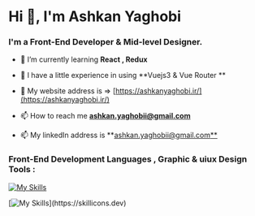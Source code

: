 
<h1 align="left">Hi 👋, I'm Ashkan Yaghobi</h1>
<h3 align="left">I'm a Front-End Developer & Mid-level Designer.</h3>

- 🌱 I’m currently learning **React , Redux**
- 🌱 I have a little experience in using **Vuejs3 & Vue Router **

- 📝 My website address is => [https://ashkanyaghobi.ir/](https://ashkanyaghobi.ir/)

- 📫 How to reach me **ashkan.yaghobii@gmail.com**
- 📫 My linkedIn address is **[ashkan.yaghobii@gmail.com**](https://ir.linkedin.com/in/ashkanyaghobi?original_referer=https%3A%2F%2Fwww.google.com%2F)

<h3 align="left">Front-End Development Languages , Graphic & uiux Design Tools :</h3>
<p align="left">
</p>


[![My Skills](https://skillicons.dev/icons?i=html,css,scss,js,bootstrap,jquery,react,redux,github,wordpress,materialui)](https://skillicons.dev)
 <br>

[![My Skills](https://skillicons.dev/icons?i=illustrator,photoshop,xd,)](https://skillicons.dev)

